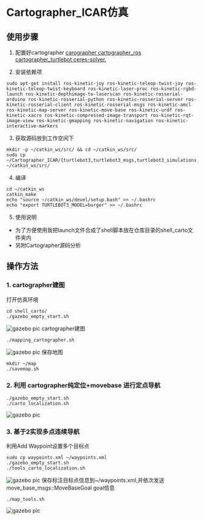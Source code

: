# Cartographer_ICAR仿真
## 使用步骤

1. 配置好cartographer [carographer cartographer_ros cartographer_turtlebot ceres-solver.](https://github.com/googlecartographer)

2. 安装依赖项
```
sudo apt-get install ros-kinetic-joy ros-kinetic-teleop-twist-joy ros-kinetic-teleop-twist-keyboard ros-kinetic-laser-proc ros-kinetic-rgbd-launch ros-kinetic-depthimage-to-laserscan ros-kinetic-rosserial-arduino ros-kinetic-rosserial-python ros-kinetic-rosserial-server ros-kinetic-rosserial-client ros-kinetic-rosserial-msgs ros-kinetic-amcl ros-kinetic-map-server ros-kinetic-move-base ros-kinetic-urdf ros-kinetic-xacro ros-kinetic-compressed-image-transport ros-kinetic-rqt-image-view ros-kinetic-gmapping ros-kinetic-navigation ros-kinetic-interactive-markers
```
3. 获取源码放到工作空间下
```
mkdir -p ~/catkin_ws/src/ && cd ~/catkin_ws/src/
sudo cp ~/Cartographer_ICAR/{turtlebot3,turtlebot3_msgs,turtlebot3_simulations,waterplus_map_tools} ~/catkin_ws/src/
```
4. 编译
```
cd ~/catkin_ws
catkin_make
echo "source ~/catkin_ws/devel/setup.bash" >> ~/.bashrc
echo "export TURTLEBOT3_MODEL=burger" >> ~/.bashrc
```
5. 使用说明

* 为了方便使用我把launch文件合成了shell脚本放在仓库目录的shell_carto文件夹内
* 另附Cartographer源码分析

## 操作方法

### 1. cartographer建图
打开仿真环境
```
cd shell_carto/
./gazebo_empty_start.sh
```
![gazebo pic](https://github.com/XJTU-ICRA2020/Cartographer_ICAR/tree/master/picture/1.jpg)
cartographer建图
```
./mapping_cartographer.sh
```
![gazebo pic](https://github.com/XJTU-ICRA2020/Cartographer_ICAR/tree/master/picture/3.jpg)
保存地图
```
mkdir ~/map
./savemap.sh
```
### 2. 利用 cartographer纯定位+movebase 进行定点导航
```
./gazebo_empty_start.sh
./carto_localization.sh
```
![gazebo pic](https://github.com/XJTU-ICRA2020/Cartographer_ICAR/tree/master/picture/2.jpg)
### 3. 基于2实现多点连续导航
利用Add Waypoint设置多个目标点
```
sudo cp waypoints.xml ~/waypoints.xml
./gazebo_empty_start.sh
./tools_carto_localization.sh
```
![gazebo pic](https://github.com/XJTU-ICRA2020/Cartographer_ICAR/tree/master/picture/5.png)
保存标注目标点信息到~/waypoints.xml,并依次发送move_base_msgs::MoveBaseGoal goal信息
```
./map_tools.sh
```
![gazebo pic](https://github.com/XJTU-ICRA2020/Cartographer_ICAR/tree/master/picture/4.png)

